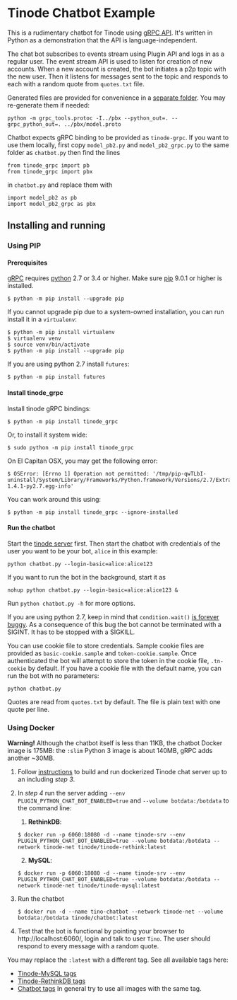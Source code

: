# Tinode Chatbot Example

This is a rudimentary chatbot for Tinode using [gRPC API](../pbx/). It's written in Python as a demonstration
that the API is language-independent.

The chat bot subscribes to events stream using Plugin API and logs in as a regular user. The event stream API is used to listen for creation of new accounts. When a new account is created, the bot initiates a p2p topic with the new user. Then it listens for messages sent to the topic and responds to each with a random quote from `quotes.txt` file.

Generated files are provided for convenience in a [separate folder](../py_grpc/tinode_grpc). You may re-generate them if needed:
```
python -m grpc_tools.protoc -I../pbx --python_out=. --grpc_python_out=. ../pbx/model.proto
```

Chatbot expects gRPC binding to be provided as `tinode-grpc`. If you want to use them locally, first copy `model_pb2.py` and `model_pb2_grpc.py` to the same folder as `chatbot.py` then find the lines
```
from tinode_grpc import pb
from tinode_grpc import pbx
```
in `chatbot.py` and replace them with
```
import model_pb2 as pb
import model_pb2_grpc as pbx
```

## Installing and running

### Using PIP

#### Prerequisites

[gRPC](https://grpc.io/) requires [python](https://www.python.org/) 2.7 or 3.4 or higher.
Make sure [pip](https://pip.pypa.io/en/stable/installing/) 9.0.1 or higher is installed.
```
$ python -m pip install --upgrade pip
```
If you cannot upgrade pip due to a system-owned installation, you can run install it in a `virtualenv`:
```
$ python -m pip install virtualenv
$ virtualenv venv
$ source venv/bin/activate
$ python -m pip install --upgrade pip
```

If you are using python 2.7 install `futures`:
```
$ python -m pip install futures
```

#### Install tinode_grpc

Install tinode gRPC bindings:
```
$ python -m pip install tinode_grpc
```

Or, to install it system wide:
```
$ sudo python -m pip install tinode_grpc
```

On El Capitan OSX, you may get the following error:
```
$ OSError: [Errno 1] Operation not permitted: '/tmp/pip-qwTLbI-uninstall/System/Library/Frameworks/Python.framework/Versions/2.7/Extras/lib/python/six-1.4.1-py2.7.egg-info'
```
You can work around this using:
```
$ python -m pip install tinode_grpc --ignore-installed
```

#### Run the chatbot

Start the [tinode server](../INSTALL.md) first. Then start the chatbot with credentials of the user you want to be your bot, `alice` in this example:
```
python chatbot.py --login-basic=alice:alice123
```
If you want to run the bot in the background, start it as
```
nohup python chatbot.py --login-basic=alice:alice123 &
```
Run `python chatbot.py -h` for more options.

If you are using python 2.7, keep in mind that `condition.wait()` [is forever buggy](https://bugs.python.org/issue8844). As a consequence of this bug the bot cannot be terminated with a SIGINT. It has to be stopped with a SIGKILL.  

You can use cookie file to store credentials. Sample cookie files are provided as `basic-cookie.sample` and `token-cookie.sample`. Once authenticated the bot will attempt to store the token in the cookie file, `.tn-cookie` by default. If you have a cookie file with the default name, you can run the bot with no parameters:
```
python chatbot.py
```

Quotes are read from `quotes.txt` by default. The file is plain text with one quote per line.


### Using Docker

**Warning!** Although the chatbot itself is less than 11KB, the chatbot Docker image is 175MB: the `:slim` Python 3 image is about 140MB, gRPC adds another ~30MB.

1. Follow [instructions](../docker/README.md) to build and run dockerized Tinode chat server up to an including _step 3_.

2. In _step 4_ run the server adding `--env PLUGIN_PYTHON_CHAT_BOT_ENABLED=true` and `--volume botdata:/botdata` to the command line:
	1. **RethinkDB**:
	```
	$ docker run -p 6060:18080 -d --name tinode-srv --env PLUGIN_PYTHON_CHAT_BOT_ENABLED=true --volume botdata:/botdata --network tinode-net tinode/tinode-rethink:latest
	```
	2. **MySQL**:
	```
	$ docker run -p 6060:18080 -d --name tinode-srv --env PLUGIN_PYTHON_CHAT_BOT_ENABLED=true --volume botdata:/botdata --network tinode-net tinode/tinode-mysql:latest
	```

3. Run the chatbot
	```
	$ docker run -d --name tino-chatbot --network tinode-net --volume botdata:/botdata tinode/chatbot:latest
	```

4. Test that the bot is functional by pointing your browser to http://localhost:6060/, login and talk to user `Tino`. The user should respond to every message with a random quote.


You may replace the `:latest` with a different tag. See all available tags here:
 * [Tinode-MySQL tags](https://hub.docker.com/r/tinode/tinode-mysql/tags/)
 * [Tinode-RethinkDB tags](https://hub.docker.com/r/tinode/tinode-rethink/tags/)
 * [Chatbot tags](https://hub.docker.com/r/tinode/chatbot/tags/)
In general try to use all images with the same tag.